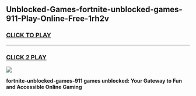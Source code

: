 
## Unblocked-Games-fortnite-unblocked-games-911-Play-Online-Free-1rh2v
<h3>
<a href="https://premium76.site?title=fortnite-unblocked-games-911&ref=26A">CLICK TO PLAY</a></h3>
<hr>

<h3>
<a href="https://premium76.site?title=fortnite-unblocked-games-911&ref=26A">CLICK 2 PLAY</a>
  
</h3>

<a href="https://premium76.site?title=fortnite-unblocked-games-911&ref=26A"><img src="https://clearcache.store/games.png"></a>


**fortnite-unblocked-games-911 games unblocked: Your Gateway to Fun and Accessible Online Gaming**
